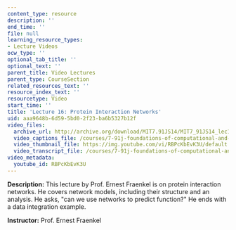 ```yaml
---
content_type: resource
description: ''
end_time: ''
file: null
learning_resource_types:
- Lecture Videos
ocw_type: ''
optional_tab_title: ''
optional_text: ''
parent_title: Video Lectures
parent_type: CourseSection
related_resources_text: ''
resource_index_text: ''
resourcetype: Video
start_time: ''
title: 'Lecture 16: Protein Interaction Networks'
uid: aaa9648b-6d59-5bd0-2f23-ba6b5327b12f
video_files:
  archive_url: http://archive.org/download/MIT7.91JS14/MIT7_91JS14_lec16_300k.mp4
  video_captions_file: /courses/7-91j-foundations-of-computational-and-systems-biology-spring-2014/0764a15eedbb5e5c88820d19fcac0c24_RBPcKbEvK3U.vtt
  video_thumbnail_file: https://img.youtube.com/vi/RBPcKbEvK3U/default.jpg
  video_transcript_file: /courses/7-91j-foundations-of-computational-and-systems-biology-spring-2014/ac0552dc3221f3cef4cd2673e2972d25_RBPcKbEvK3U.pdf
video_metadata:
  youtube_id: RBPcKbEvK3U
---
```


**Description:** This lecture by Prof. Ernest Fraenkel is on protein interaction networks. He covers network models, including their structure and an analysis. He asks, "can we use networks to predict function?" He ends with a data integration example.

**Instructor:** Prof. Ernest Fraenkel

